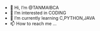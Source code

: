 - 👋 Hi, I’m @TANMAIBCA
- 👀 I’m interested in CODING
- 🌱 I’m currently learning C,PYTHON,JAVA
- 📫 How to reach me ...

<!---
TANMAIBCA/TANMAIBCA is a ✨ special ✨ repository because its `README.md` (this file) appears on your GitHub profile.
You can click the Preview link to take a look at your changes.
--->
